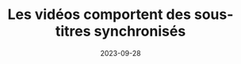 ---
N: '117'
Rubrique: Images et médias
title: Les vidéos comportent des sous-titres synchronisés 
detail: Les vidéos comportent des sous-titres synchronisés 
categories: [" Images et médias"]
agrege: O4117-E028
opquast: '4 117'
indiceebook: '28'
description: "Règle n° 028"
weight:  028
actif: '1'
layout: rules
date: 2023-09-28
tags: ["", ""]
objectif: ["", ""]
Meo: ""
Controle: ""
Auteur: ""
---